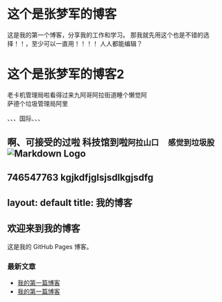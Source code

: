 # 这个是张梦军的博客
这是我的第一个博客，分享我的工作和学习。
那我就先用这个也是不错的选择！！，至少可以一直用！！！！
人人都能编辑？
# 这个是张梦军的博客2
老卡机管理局啦看得过来九阿哥阿拉街道睡个懒觉阿  
萨德个垃圾管理局阿里

、、、国际、、、

啊、可接受的过啦
科技馆到啦`阿拉山口  感觉到垃圾股`
![Markdown Logo](https://markdown-here.com/img/icon256.png)
----------
746547763
kgjkdfjglsjsdlkgjsdfg 
---
layout: default
title: 我的博客
---

## 欢迎来到我的博客

这是我的 GitHub Pages 博客。

### 最新文章
- [我的第一篇博客](posts/2023-10-09-my-first-blog.html)
- [我的第一篇博客](posts/2023-10-09-my-first-blog.md)
